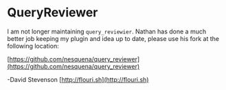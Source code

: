 # QueryReviewer #

I am not longer maintaining `query_reviewier`. Nathan has done a much better job keeping my plugin and idea up to date, please use his fork at the following location:

[https://github.com/nesquena/query_reviewer](https://github.com/nesquena/query_reviewer)

-David Stevenson
[http://flouri.sh](http://flouri.sh)
